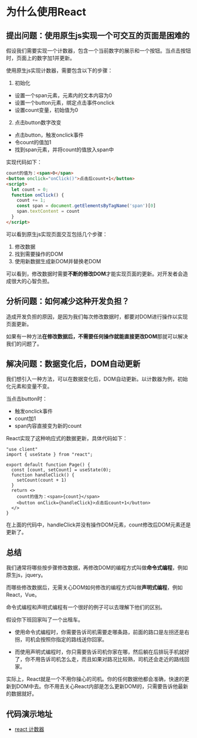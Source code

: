 # 为什么使用React

## 提出问题：使用原生js实现一个可交互的页面是困难的
假设我们需要实现一个计数器，包含一个当前数字的展示和一个按钮。当点击按钮时，页面上的数字加1并更新。

使用原生js实现计数器，需要包含以下的步骤：
1. 初始化
* 设置一个span元素，元素内的文本内容为0
* 设置一个button元素，绑定点击事件onclick
* 设置count变量，初始值为0
2. 点击button数字改变
* 点击button，触发onclick事件
* 令count的值加1
* 找到span元素，并将count的值放入span中

实现代码如下：
```html
count的值为：<span>0</span>
<button onclick="onClick()">点击后count+1</button>
<script>
  let count = 0;
  function onClick() {
    count += 1;
    const span = document.getElementsByTagName('span')[0]
    span.textContent = count
  }
</script>
```
可以看到原生js实现页面交互包括几个步骤：
1. 修改数据
2. 找到需要操作的DOM
3. 使用新数据生成新DOM并替换老DOM

可以看到，修改数据时需要**不断的修改DOM**才能实现页面的更新。对开发者会造成很大的心智负担。

## 分析问题：如何减少这种开发负担？
造成开发负担的原因，是因为我们每次修改数据时，都要对DOM进行操作以实现页面更新。

如果有一种方法**在修改数据后，不需要任何操作就能直接更改DOM**那就可以解决我们的问题了。

## 解决问题：数据变化后，DOM自动更新
我们想引入一种方法，可以在数据变化后，DOM自动更新。以计数器为例，初始化元素和变量不变。

当点击button时：
* 触发onclick事件
* count加1
* span内容直接变为新的count

React实现了这种响应式的数据更新，具体代码如下：
```tsx
"use client"
import { useState } from "react";

export default function Page() {
  const [count, setCount] = useState(0);
  function handleClick() {
    setCount(count + 1)
  }
  return <>
    count的值为：<span>{count}</span>
    <button onClick={handleClick}>点击后count+1</button>
  </>
}
```
在上面的代码中，handleClick并没有操作DOM元素，count修改后DOM元素还是更新了。

## 总结
我们通常将哪些按步骤修改数据，再修改DOM的编程方式叫做**命令式编程**，例如原生js，jquery。

而哪些修改数据后，无需关心DOM如何修改的编程方式叫做**声明式编程**，例如React，Vue。

命令式编程和声明式编程有一个很好的例子可以去理解下他们的区别。

假设你下班回家叫了一个出租车。

* 使用命令式编程时，你需要告诉司机需要走哪条路，前面的路口是左拐还是右拐，司机会按照你指定的路线送你回家。

* 而使用声明式编程时，你只需要告诉司机你家在哪，然后躺在后排玩手机就好了，你不用告诉司机怎么走，而且如果对路况比较熟，司机还会走近的路线回家。

实际上，React就是一个不用你操心的司机。你的任何数据他都会准确，快速的更新到DOM中去。你不用去关心React内部是怎么更新DOM的，只需要告诉他最新的数据就好。


## 代码演示地址
* [react 计数器](/examples/introduction/why-react)

